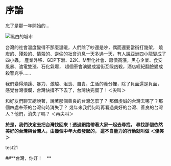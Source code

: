 # 序論


忘了是那一年開始的...

![黑白的城市](http://i.imgur.com/dK4H30F.jpg)

台灣的社會溫度變得不那麼溫暖，人們除了吵還是吵，偶而還要當街打幾架，
燒炭的、殘殺的、情殺的、逆倫的社會消息一天多過一天，有人說亞洲四小龍變成了四小蟲，
產業外移、GDP下滑、22K、M型化社會、房價高漲，黑心企業、食安風暴、油電雙漲、石化氣爆，
超個車會演變成當街互毆凶殺，酒店經紀翻臉變成殺警兇手……

我們變得煩躁、暴力、激越、沮喪、自責，生活的養分裡，除了負面還是負面，
感覺台灣很爛，台灣快撐不下去了，台灣快完蛋了！＜尖叫＞

和好友們聊天總說著，說著那個善良的台灣怎麼了？
那個虔誠的台灣去哪了？那個四處奉茶的台灣何時消失了？
幾年來我們何時再看過美好的台灣、善良的台灣人？他們，消失了嗎？
＜再尖叫＞


**於是，我們決定去把台灣找回來！透過網路帶著大家一起去尋找，
尋找那個依然美好的台灣與台灣人，由幾個中年大叔發起的，
這不自量力的行動就叫做
＜傻笑＞**


test21

##**台灣，你好！　**





